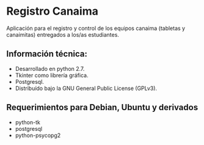 # Registro Canaima

Aplicación para el registro y control de los equipos canaima (tabletas y canaimitas) entregados a los/as estudiantes.


## Información técnica:

- Desarrollado en python 2.7.
- Tkinter como librería gráfica.
- Postgresql.
- Distribuído bajo la GNU General Public License (GPLv3).

## Requerimientos para Debian, Ubuntu y derivados
- python-tk
- postgresql
- python-psycopg2
